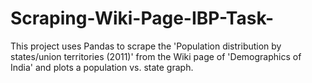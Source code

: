 # Scraping-Wiki-Page-IBP-Task-

This project uses Pandas to scrape the 'Population distribution by states/union territories (2011)' from the Wiki page of 'Demographics of India' and plots a population vs. state graph.
